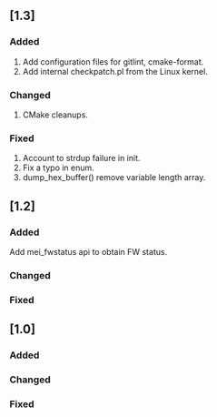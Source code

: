 ## [1.3]

### Added

1. Add configuration files for gitlint, cmake-format.
2. Add internal checkpatch.pl from the Linux kernel.

### Changed

1. CMake cleanups.

### Fixed

1. Account to strdup failure in init.
2. Fix a typo in enum.
3. dump_hex_buffer() remove variable length array.

## [1.2]

### Added

Add mei_fwstatus api to obtain FW status.

### Changed

### Fixed


## [1.0]

### Added

### Changed

### Fixed
